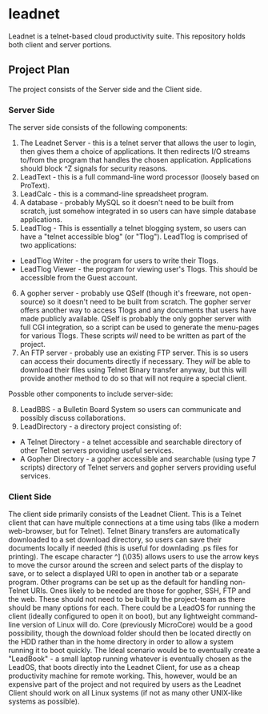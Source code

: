 # leadnet
Leadnet is a telnet-based cloud productivity suite.  This repository holds both client and server portions.

## Project Plan
The project consists of the Server side and the Client side.
### Server Side
The server side consists of the following components:

1. The Leadnet Server - this is a telnet server that allows the user to login, then gives them a choice of applications.  It then redirects I/O streams to/from the program that handles the chosen application.  Applications should block ^Z signals for security reasons.
2. LeadText - this is a full command-line word processor (loosely based on ProText).
3. LeadCalc - this is a command-line spreadsheet program.
4. A database - probably MySQL so it doesn't need to be built from scratch, just somehow integrated in so users can have simple database applications.
5. LeadTlog - This is essentially a telnet blogging system, so users can have a "telnet accessible blog" (or "Tlog").  LeadTlog is comprised of two applications:
  * LeadTlog Writer - the program for users to write their Tlogs.
  * LeadTlog Viewer - the program for viewing user's Tlogs.  This should be accessible from the Guest account.
6. A gopher server - probably use QSelf (though it's freeware, not open-source) so it doesn't need to be built from scratch.  The gopher server offers another way to access Tlogs and any documents that users have made publicly available.  QSelf is probably the only gopher server with full CGI integration, so a script can be used to generate the menu-pages for various Tlogs.  These scripts *will* need to be written as part of the project.
7. An FTP server - probably use an existing FTP server.  This is so users can access their documents directly if necessary.  They *will* be able to download their files using Telnet Binary transfer anyway, but this will provide another method to do so that will not require a special client.

Possble other components to include server-side:

8. LeadBBS - a Bulletin Board System so users can communicate and possibly discuss collaborations.
9. LeadDirectory - a directory project consisting of:
  * A Telnet Directory - a telnet accessible and searchable directory of other Telnet servers providing useful services.
  * A Gopher Directory - a gopher accessible and searchable (using type 7 scripts) directory of Telnet servers and gopher servers providing useful services.

### Client Side
The client side primarily consists of the Leadnet Client.  This is a Telnet client that can have multiple connections at a time using tabs (like a modern web-browser, but for Telnet).  Telnet Binary transfers are automatically downloaded to a set download directory, so users can save their documents locally if needed (this is useful for downlading .ps files for printing).  The escape character ^] (\035) allows users to use the arrow keys to move the cursor around the screen and select parts of the display to save, or to select a displayed URI to open in another tab or a separate program.  Other programs can be set up as the default for handling non-Telnet URIs.  Ones likely to be needed are those for gopher, SSH, FTP and the web.  These should not need to be built by the project-team as there should be many options for each.
There could be a LeadOS for running the client (ideally configured to open it on boot), but any lightweight command-line version of Linux will do.  Core (previously MicroCore) would be a good possibility, though the download folder should then be located directly on the HDD rather than in the home directory in order to allow a system running it to boot quickly.
The Ideal scenario would be to eventually create a "LeadBook" - a small laptop running whatever is eventually chosen as the LeadOS, that boots directly into the Leadnet Client, for use as a cheap productivity machine for remote working.  This, however, would be an expensive part of the project and not required by users as the Leadnet Client should work on all Linux systems (if not as many other UNIX-like systems as possible).
